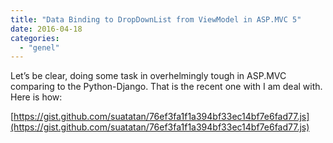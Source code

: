 ```yaml
---
title: "Data Binding to DropDownList from ViewModel in ASP.MVC 5"
date: 2016-04-18
categories: 
  - "genel"
---
```


Let’s be clear, doing some task in overhelmingly tough in ASP.MVC comparing to the Python-Django. That is the recent one with I am deal with. Here is how:

[https://gist.github.com/suatatan/76ef3fa1f1a394bf33ec14bf7e6fad77.js](https://gist.github.com/suatatan/76ef3fa1f1a394bf33ec14bf7e6fad77.js)
